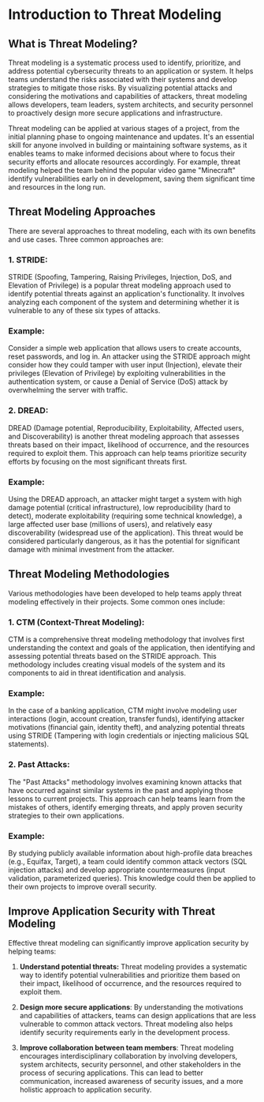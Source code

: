  # **Introduction to Threat Modeling**

## **What is Threat Modeling?**

Threat modeling is a systematic process used to identify, prioritize, and address potential cybersecurity threats to an application or system. It helps teams understand the risks associated with their systems and develop strategies to mitigate those risks. By visualizing potential attacks and considering the motivations and capabilities of attackers, threat modeling allows developers, team leaders, system architects, and security personnel to proactively design more secure applications and infrastructure.

Threat modeling can be applied at various stages of a project, from the initial planning phase to ongoing maintenance and updates. It's an essential skill for anyone involved in building or maintaining software systems, as it enables teams to make informed decisions about where to focus their security efforts and allocate resources accordingly. For example, threat modeling helped the team behind the popular video game "Minecraft" identify vulnerabilities early on in development, saving them significant time and resources in the long run.

## **Threat Modeling Approaches**

There are several approaches to threat modeling, each with its own benefits and use cases. Three common approaches are:

### 1. **STRIDE:**
 STRIDE (Spoofing, Tampering, Raising Privileges, Injection, DoS, and Elevation of Privilege) is a popular threat modeling approach used to identify potential threats against an application's functionality. It involves analyzing each component of the system and determining whether it is vulnerable to any of these six types of attacks.

### Example:
 Consider a simple web application that allows users to create accounts, reset passwords, and log in. An attacker using the STRIDE approach might consider how they could tamper with user input (Injection), elevate their privileges (Elevation of Privilege) by exploiting vulnerabilities in the authentication system, or cause a Denial of Service (DoS) attack by overwhelming the server with traffic.

### 2. **DREAD:**
 DREAD (Damage potential, Reproducibility, Exploitability, Affected users, and Discoverability) is another threat modeling approach that assesses threats based on their impact, likelihood of occurrence, and the resources required to exploit them. This approach can help teams prioritize security efforts by focusing on the most significant threats first.

### Example:
 Using the DREAD approach, an attacker might target a system with high damage potential (critical infrastructure), low reproducibility (hard to detect), moderate exploitability (requiring some technical knowledge), a large affected user base (millions of users), and relatively easy discoverability (widespread use of the application). This threat would be considered particularly dangerous, as it has the potential for significant damage with minimal investment from the attacker.

## **Threat Modeling Methodologies**

Various methodologies have been developed to help teams apply threat modeling effectively in their projects. Some common ones include:

### 1. **CTM (Context-Threat Modeling):**
 CTM is a comprehensive threat modeling methodology that involves first understanding the context and goals of the application, then identifying and assessing potential threats based on the STRIDE approach. This methodology includes creating visual models of the system and its components to aid in threat identification and analysis.

### Example:
 In the case of a banking application, CTM might involve modeling user interactions (login, account creation, transfer funds), identifying attacker motivations (financial gain, identity theft), and analyzing potential threats using STRIDE (Tampering with login credentials or injecting malicious SQL statements).

### 2. **Past Attacks:**
 The "Past Attacks" methodology involves examining known attacks that have occurred against similar systems in the past and applying those lessons to current projects. This approach can help teams learn from the mistakes of others, identify emerging threats, and apply proven security strategies to their own applications.

### Example:
 By studying publicly available information about high-profile data breaches (e.g., Equifax, Target), a team could identify common attack vectors (SQL injection attacks) and develop appropriate countermeasures (input validation, parameterized queries). This knowledge could then be applied to their own projects to improve overall security.

## **Improve Application Security with Threat Modeling**

Effective threat modeling can significantly improve application security by helping teams:

1. **Understand potential threats:** Threat modeling provides a systematic way to identify potential vulnerabilities and prioritize them based on their impact, likelihood of occurrence, and the resources required to exploit them.

2. **Design more secure applications**: By understanding the motivations and capabilities of attackers, teams can design applications that are less vulnerable to common attack vectors. Threat modeling also helps identify security requirements early in the development process.

3. **Improve collaboration between team members**: Threat modeling encourages interdisciplinary collaboration by involving developers, system architects, security personnel, and other stakeholders in the process of securing applications. This can lead to better communication, increased awareness of security issues, and a more holistic approach to application security.